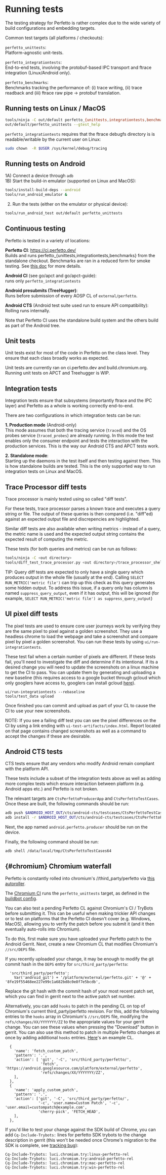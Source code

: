 # Running tests

The testing strategy for Perfetto is rather complex due to the wide variety
of build configurations and embedding targets.

Common test targets (all platforms / checkouts):

`perfetto_unittests`:  
Platform-agnostic unit-tests.

`perfetto_integrationtests`:  
End-to-end tests, involving the protobuf-based IPC transport and ftrace
integration (Linux/Android only).

`perfetto_benchmarks`:  
Benchmarks tracking the performance of: (i) trace writing, (ii) trace readback
and (iii) ftrace raw pipe -> protobuf translation.

Running tests on Linux / MacOS
------------------------------

```bash
tools/ninja -C out/default perfetto_{unittests,integrationtests,benchmarks}
out/default/perfetto_unittests --gtest_help
```

`perfetto_integrationtests` requires that the ftrace debugfs directory is
is readable/writable by the current user on Linux:
```bash
sudo chown  -R $USER /sys/kernel/debug/tracing
```

Running tests on Android
------------------------
1A) Connect a device through `adb`  
1B) Start the build-in emulator (supported on Linux and MacOS):

```bash
tools/install-build-deps --android
tools/run_android_emulator &
```

2) Run the tests (either on the emulator or physical device):  

```bash
tools/run_android_test out/default perfetto_unittests
```

Continuous testing
------------------
Perfetto is tested in a variety of locations:

**Perfetto CI**: https://ci.perfetto.dev/  
Builds and runs perfetto_{unittests,integrationtests,benchmarks} from the
standalone checkout. Benchmarks are ran in a reduced form for smoke testing.
See [this doc](/docs/design-docs/continuous-integration.md) for more details.

**Android CI** (see go/apct and go/apct-guide):  
runs only `perfetto_integrationtests`

**Android presubmits (TreeHugger)**:  
Runs before submission of every AOSP CL of `external/perfetto`.

**Android CTS** (Android test suite used run to ensure API compatibility):   
Rolling runs internally.

Note that Perfetto CI uses the standalone build system and the others build as
part of the Android tree.

Unit tests
----------
Unit tests exist for most of the code in Perfetto on the class level. They
ensure that each class broadly works as expected.

Unit tests are currently ran on ci.perfetto.dev and build.chromium.org.
Running unit tests on APCT and Treehugger is WIP.

Integration tests
-----------------
Integration tests ensure that subsystems (importantly ftrace and the IPC layer)
and Perfetto as a whole is working correctly end-to-end.

There are two configurations in which integration tests can be run:

**1. Production mode** (Android-only)  
This mode assumes that both the tracing service (`traced`) and the OS probes
service (`traced_probes`) are already running. In this mode the test enables
only the consumer endpoint and tests the interaction with the production
services. This is the way our Android CTS and APCT tests work.

**2. Standalone mode**:  
Starting up the daemons in the test itself and then testing against them.
This is how standalone builds are tested. This is the only supported way to
run integration tests on Linux and MacOS.

Trace Processor diff tests
-----------------
Trace processor is mainly tested using so called "diff tests".

For these tests, trace processor parses a known trace and executes a query
string or file. The output of these queries is then compared (i.e. "diff"ed) against
an expected output file and discrepencies are highlighted.

Similar diff tests are also available when writing metrics - instead of a
query, the metric name is used and the expected output string contains
the expected result of computing the metric.

These tests (for both queries and metrics) can be run as follows:
```bash
tools/ninja -C <out directory>
tools/diff_test_trace_processor.py <out directory>/trace_processor_shell
```

TIP: Query diff tests are expected to only have a single query which produces
output in the whole file (usually at the end). Calling
`SELECT RUN_METRIC('metric file')` can trip up this check as this query
generates some hidden output. To address this issue, if a query only has
column is named `suppress_query_output`, even if it has output, this will
be ignored (for example,
`SELECT RUN_METRIC('metric file') as suppress_query_output`)

UI pixel diff tests
-----------------
The pixel tests are used to ensure core user journeys work by verifying they
are the same pixel to pixel against a golden screenshot. They use a headless
chrome to load the webpage and take a screenshot and compare pixel by pixel a
golden screenshot. You can run these tests by using `ui/run-integrationtests`.


These test fail when a certain number of pixels are different. If these tests
fail, you'll need to investigate the diff and determine if its intentional. If
its a desired change you will need to update the screenshots on a linux machine
to get the CI to pass. You can update them by generating and uploading a new
baseline (this requires access to a google bucket through gcloud which only
googlers have access to, googlers can install gcloud
[here](https://g3doc.corp.google.com/cloud/sdk/g3doc/index.md#installing-and-using-the-cloud-sdk)).

```
ui/run-integrationtests --rebaseline
tools/test_data upload
```

Once finished you can commit and upload as part of your CL to cause the CI to
use your new screenshots.

NOTE: If you see a failing diff test you can see the pixel differences on the CI
by using a link ending with `ui-test-artifacts/index.html`. Report located on
that page contains changed screenshots as well as a command to accept the
changes if these are desirable.

Android CTS tests
-----------------
CTS tests ensure that any vendors who modify Android remain compliant with the
platform API.

These tests include a subset of the integration tests above as well as adding
more complex tests which ensure interaction between platform (e.g. Android apps
etc.) and Perfetto is not broken.

The relevant targets are `CtsPerfettoProducerApp` and `CtsPerfettoTestCases`. Once these are built, the following commands should be run:

```bash
adb push $ANDROID_HOST_OUT/cts/android-cts/testcases/CtsPerfettoTestCases64 /data/local/tmp/
adb install -r $ANDROID_HOST_OUT/cts/android-cts/testcases/CtsPerfettoProducerApp.apk
```

Next, the app named `android.perfetto.producer` should be run on the device.

Finally, the following command should be run:

```bash
adb shell /data/local/tmp/CtsPerfettoTestCases64
```

{#chromium} Chromium waterfall
------------------
Perfetto is constantly rolled into chromium's //third_party/perfetto via
[this autoroller](https://autoroll.skia.org/r/perfetto-chromium-autoroll).

The [Chromium CI](https://build.chromium.org) runs the `perfetto_unittests`
target, as defined in the [buildbot config][chromium_buildbot].

You can also test a pending Perfetto CL against Chromium's CI / TryBots
before submitting it. This can be useful when making trickier API changes or to
test on platforms that the Perfetto CI doesn't cover (e.g. Windows, MacOS),
allowing you to verify the patch before you submit it (and it then eventually
auto-rolls into Chromium).

To do this, first make sure you have uploaded your Perfetto patch to the
Android Gerrit. Next, create a new Chromium CL that modifies Chromium's
`//src/DEPS` file.

If you recently uploaded your change, it may be enough to modify the git commit
hash in the `DEPS` entry for `src/third_party/perfetto`:

```
  'src/third_party/perfetto':
    Var('android_git') + '/platform/external/perfetto.git' + '@' + '8fe19f55468ee227e99c1a682bd8c0e8f7e5bcdb',
```

Replace the git hash with the commit hash of your most recent patch set, which
you can find in gerrit next to the active patch set number.

Alternatively, you can add `hooks` to patch in the pending CL on top of
Chromium's current third_party/perfetto revision. For this, add the following
entries to the `hooks` array in Chromium's `//src/DEPS` file, modifying the
`refs/changes/XX/YYYYYYY/ZZ` to the appropriate values for your gerrit change.
You can see these values when pressing the "Download" button in gerrit. You can
also use this method to patch in multiple Perfetto changes at once by
adding additional `hooks` entries. [Here][chromium_cl]'s an example CL.

```
  {
    'name': 'fetch_custom_patch',
    'pattern': '.',
    'action': [ 'git', '-C', 'src/third_party/perfetto/',
                'fetch', 'https://android.googlesource.com/platform/external/perfetto',
                'refs/changes/XX/YYYYYYY/ZZ',
    ],
  },
  {
    'name': 'apply_custom_patch',
    'pattern': '.',
    'action': ['git', '-C', 'src/third_party/perfetto/',
               '-c', 'user.name=Custom Patch', '-c', 'user.email=custompatch@example.com',
               'cherry-pick', 'FETCH_HEAD',
    ],
  },
```

If you'd like to test your change against the SDK build of Chrome, you
can add `Cq-Include-Trybots:` lines for perfetto SDK trybots to the change
description in gerrit (this won't be needed once Chrome's migration to the
SDK is complete, see [tracking bug][sdk_migration_bug]):

```
Cq-Include-Trybots: luci.chromium.try:linux-perfetto-rel
Cq-Include-Trybots: luci.chromium.try:android-perfetto-rel
Cq-Include-Trybots: luci.chromium.try:mac-perfetto-rel
Cq-Include-Trybots: luci.chromium.try:win-perfetto-rel
```

[chromium_buildbot]: https://cs.chromium.org/search/?q=perfetto_.*tests+f:%5Esrc/testing.*json$&sq=package:chromium&type=cs
[chromium_cl]: https://chromium-review.googlesource.com/c/chromium/src/+/2030528
[sdk_migration_bug]: https://crbug.com/1006541
